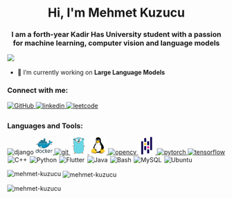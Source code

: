 <h1 align="center">Hi, I'm Mehmet Kuzucu</h1>
<h3 align="center">I am a forth-year Kadir Has University student with a passion for machine learning, computer vision and language models</h3>

![](https://komarev.com/ghpvc/?username=mehmet-kuzucu&base=150)

- 🔭 I’m currently working on **Large Language Models**

<h3 align="left">Connect with me:</h3>
<p align="left">
<a href="https://github.com/mehmet-kuzucu" target="_blank">
<img src=https://img.shields.io/badge/GitHub-100000?style=for-the-badge&logo=github&logoColor=white alt=GitHub style="margin-bottom: 5px;" />
</a>
<a href="https://linkedin.com/in/mehmet-kuzucu" target="_blank">
<img src=https://img.shields.io/badge/LinkedIn-0077B5?style=for-the-badge&logo=linkedin&logoColor=white alt=linkedin style="margin-bottom: 5px;" />
</a>  
<a href="https://leetcode.com/mehmetkuzucu/" target="_blank">
<img src=https://img.shields.io/badge/-LeetCode-FFA116?style=for-the-badge&logo=LeetCode&logoColor=black alt=leetcode style="margin-bottom: 5px;" />
</a>  
</p>

<h3 align="left">Languages and Tools:</h3>

<p align="left>
<a href="https://www.djangoproject.com/" target="_blank" rel="noreferrer"> <img src="https://cdn.worldvectorlogo.com/logos/django.svg" alt="django" width="40" height="40"/> </a> 
<a href="https://www.docker.com/" target="_blank" rel="noreferrer"> <img src="https://raw.githubusercontent.com/devicons/devicon/master/icons/docker/docker-original-wordmark.svg" alt="docker" width="40" height="40"/> </a> <a href="https://git-scm.com/" target="_blank" rel="noreferrer"> <img src="https://www.vectorlogo.zone/logos/git-scm/git-scm-icon.svg" alt="git" width="40" height="40"/> </a> 
<a href="https://golang.org" target="_blank" rel="noreferrer"> <img src="https://raw.githubusercontent.com/devicons/devicon/master/icons/go/go-original.svg" alt="go" width="40" height="40"/> </a> 
<a href="https://www.linux.org/" target="_blank" rel="noreferrer"> <img src="https://raw.githubusercontent.com/devicons/devicon/master/icons/linux/linux-original.svg" alt="linux" width="40" height="40"/> </a> 
<a href="https://opencv.org/" target="_blank" rel="noreferrer"> <img src="https://www.vectorlogo.zone/logos/opencv/opencv-icon.svg" alt="opencv" width="40" height="40"/> </a> 
<a href="https://pandas.pydata.org/" target="_blank" rel="noreferrer"> <img src="https://raw.githubusercontent.com/devicons/devicon/2ae2a900d2f041da66e950e4d48052658d850630/icons/pandas/pandas-original.svg" alt="pandas" width="40" height="40"/> </a> 
<a href="https://pytorch.org/" target="_blank" rel="noreferrer"> <img src="https://www.vectorlogo.zone/logos/pytorch/pytorch-icon.svg" alt="pytorch" width="40" height="40"/> </a>
<a href="https://www.tensorflow.org" target="_blank" rel="noreferrer"> <img src="https://www.vectorlogo.zone/logos/tensorflow/tensorflow-icon.svg" alt="tensorflow" width="40" height="40"/> </a> 
<img style="margin: 1px" src="https://img.shields.io/badge/C%2B%2B-00599C?style=for-the-badge&logo=c%2B%2B&logoColor=white" alt="C++" height="25" /> 
<img style="margin: 1px" src="https://img.shields.io/badge/Python-FFD43B?style=for-the-badge&logo=python&logoColor=blue" alt="Python" height="25" /> 
<img style="margin: 1px" src="https://img.shields.io/badge/Flutter-02569B?style=for-the-badge&logo=flutter&logoColor=white" alt="Flutter" height="25" />
<img style="margin: 1px" src="https://img.shields.io/badge/Java-5382A1?style=for-the-badge&logo=CoffeeScript" 
alt="Java" height="25" /> 
<img style="margin: 1px" src="https://img.shields.io/badge/Shell_Script-121011?style=for-the-badge&logo=gnu-bash&logoColor=white" alt="Bash" height="25" /> 
<img style="margin: 1px" src="https://img.shields.io/badge/MySQL-005C84?style=for-the-badge&logo=mysql&logoColor=white" alt="MySQL" height="25" /> 
<img style="margin: 1px" src="https://img.shields.io/badge/Ubuntu-E95420?style=for-the-badge&logo=ubuntu&logoColor=white" alt="Ubuntu" height="25" /> 
</p>

<p><img align="left" src="https://github-readme-stats.vercel.app/api/top-langs?username=mehmet-kuzucu&show_icons=true&locale=en&layout=compact" alt="mehmet-kuzucu" /></p>

<p>&nbsp;<img align="center" src="https://github-readme-stats.vercel.app/api?username=mehmet-kuzucu&show_icons=true&locale=en" alt="mehmet-kuzucu" /></p>

<p><img align="center" src="https://github-readme-streak-stats.herokuapp.com/?user=mehmet-kuzucu&" alt="mehmet-kuzucu" /></p>

